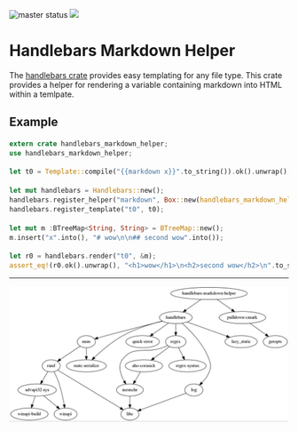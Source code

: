 ![master status](https://travis-ci.org/waynenilsen/handlebars-markdown-helper.svg?branch=master) [![](http://meritbadge.herokuapp.com/handlebars-markdown-helper)](https://crates.io/crates/handlebars-markdown-helper)

# Handlebars Markdown Helper

The [handlebars crate](https://crates.io/crates/handlebars) provides easy templating for any file type. This crate provides a helper for rendering a variable containing markdown into HTML within a temlpate. 

## Example 

```rust
extern crate handlebars_markdown_helper;
use handlebars_markdown_helper; 

let t0 = Template::compile("{{markdown x}}".to_string()).ok().unwrap();

let mut handlebars = Handlebars::new();
handlebars.register_helper("markdown", Box::new(handlebars_markdown_helper::markdown_helper));
handlebars.register_template("t0", t0);

let mut m :BTreeMap<String, String> = BTreeMap::new();
m.insert("x".into(), "# wow\n\n## second wow".into());

let r0 = handlebars.render("t0", &m);
assert_eq!(r0.ok().unwrap(), "<h1>wow</h1>\n<h2>second wow</h2>\n".to_string());
```

---

![deps](Cargo.jpg)
